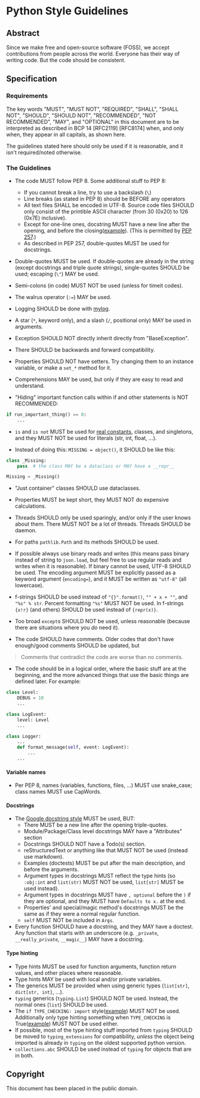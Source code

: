 # Python Style Guidelines

## Abstract

Since we make free and open-source software (FOSS), we accept contributions from people across the world. Everyone has their way of writing code. But the code should be consistent.

## Specification

### Requirements

The key words "MUST", "MUST NOT", "REQUIRED", "SHALL", "SHALL NOT", "SHOULD", "SHOULD NOT", "RECOMMENDED", "NOT RECOMMENDED", "MAY", and "OPTIONAL" in this document are to be interpreted as described in BCP 14 [RFC2119] [RFC8174] when, and only when, they appear in all capitals, as shown here.

The guidelines stated here should only be used if it is reasonable, and it isn't required/noted otherwise.

### The Guidelines

- The code MUST follow PEP 8. Some additional stuff to PEP 8:
  - If you cannot break a line, try to use a backslash (`\`)
  - Line breaks (as stated in PEP 8) should be BEFORE any operators
  - All text files SHALL be encoded in UTF-8. Source code files SHOULD only consist of the printible ASCII character (from 30 (0x20) to 126 (0x7E) inclusive).
  - Except for one-line ones, docstring MUST have a new line after the opening, and before the closing([example](https://github.com/sco1/flake8-annotations/blob/7e44ba73866e92fcce8d1c9ca082ffaabec99d9c/flake8_annotations/checker.py#L53-L58)). (This is permitted by [PEP 257](https://archive.ph/kY0Hw#selection-615.313-615.399).)
  - As described in PEP 257, double-quotes MUST be used for docstrings.

- Double-quotes MUST be used. If double-quotes are already in the string (except docstrings and triple quote strings), single-quotes SHOULD be used; escaping (`\"`) MAY be used.

- Semi-colons (in code) MUST NOT be used (unless for timeit codes).

- The walrus operator (`:=`) MAY be used.

- Logging SHOULD be done with [mylog](https://github.com/koviubi56/mylog).

- A star (`*`, keyword only), and a slash (`/`, positional only) MAY be used in arguments.

- Exception SHOULD NOT directly inherit directly from "BaseException".

- There SHOULD be backwards and forward compatibility.

- Properties SHOULD NOT have setters. Try changing them to an instance variable, or make a `set_*` method for it.

- Comprehensions MAY be used, but only if they are easy to read and understand.

- "Hiding" important function calls within if and other statements is NOT RECOMMENDED:

```python
if run_important_thing() == 0:
    ...
```

- `is` and `is not` MUST be used for [real constants](https://docs.python.org/3/library/constants.html#built-in-constants), classes, and singletons, and they MUST NOT be used for literals (str, int, float, ...).

- Instead of doing this: `MISSING = object()`, it SHOULD be like this:

```python
class _Missing:
    pass  # the class MAY be a dataclass or MAY have a __repr__

Missing = _Missing()
```

- "Just container" classes SHOULD use dataclasses.

- Properties MUST be kept short, they MUST NOT do expensive calculations.

- Threads SHOULD only be used sparingly, and/or only if the user knows about them. There MUST NOT be a lot of threads. Threads SHOULD be daemon.

- For paths `pathlib.Path` and its methods SHOULD be used.

- If possible always use binary reads and writes (this means pass binary instead of string to `json.load`, but feel free to use regular reads and writes when it is reasonable). If binary cannot be used, UTF-8 SHOULD be used. The encoding argument MUST be explicitly passed as a keyword argument (`encoding=`), and it MUST be written as `"utf-8"` (all lowercase).

- f-strings SHOULD be used instead of `"{}".format()`, `"" + x + ""`, and `"%s" % str`. Percent formatting `"%s"` MUST NOT be used. In f-strings `{x!r}` (and others) SHOULD be used instead of `{repr(x)}`.

- Too broad `except`s SHOULD NOT be used, unless reasonable (because there are situations where you _do_ need it).

- The code SHOULD have comments. Older codes that don't have enough/good comments SHOULD be updated, but

> Comments that contradict the code are worse than no comments.

- The code should be in a logical order, where the basic stuff are at the beginning, and the more advanced things that use the basic things are defined later. For example:

```py
class Level:
    DEBUG = 10
    ...

class LogEvent:
    level: Level
    ...

class Logger:
    ...
    def format_message(self, event: LogEvent):
        ...
    ...
```

#### Variable names

- Per PEP 8, names (variables, functions, files, ...) MUST use snake_case; class names MUST use CapWords.

#### Docstrings

- The [Google docstring style](https://www.sphinx-doc.org/en/master/usage/extensions/example_google.html) MUST be used, BUT:
  - There MUST be a new line after the opening triple-quotes.
  - Module/Package/Class level docstrings MAY have a "Attributes" section
  - Docstrings SHOULD NOT have a Todo(s) section.
  - reStructuredText or anything like that MUST NOT be used (instead use markdown).
  - Examples (doctests) MUST be put after the main description, and before the arguments.
  - Argument types in docstrings MUST reflect the type hints (so `:obj:int` and `list(str)` MUST NOT be used, `list[str]` MUST be used instead).
  - Argument types in docstrings MUST have `, optional` before the `)` if they are optional, and they MUST have `Defaults to x.` at the end.
  - Properties' and special/magic method's docstrings MUST be the same as if they were a normal regular function.
  - `self` MUST NOT be included in `Args`.
- Every function SHOULD have a docstring, and they MAY have a doctest. Any function that starts with an underscore (e.g. `_private`, `__really_private`, `__magic__`) MAY have a docstring.

#### Type hinting

- Type hints MUST be used for function arguments, function return values, and other places where reasonable.
- Type hints MAY be used with local and/or private variables.
- The generics MUST be provided when using generic types (`list[str]`, `dict[str, int]`, ...).
- `typing` generics (`typing.List`) SHOULD NOT be used. Instead, the normal ones (`list`) SHOULD be used.
- The `if TYPE_CHECKING: import` style([example](https://github.com/pydantic/pydantic/blob/5dd9b4f5ca5715ed2bd65378201473b45c419c89/pydantic/main.py#L74-L91)) MUST NOT be used. Additionally only type hinting something when `TYPE_CHECKING` is True([example](https://github.com/pydantic/pydantic/blob/5dd9b4f5ca5715ed2bd65378201473b45c419c89/pydantic/main.py#L312-L327)) MUST NOT be used either.
- If possible, most of the type hinting stuff imported from `typing` SHOULD be moved to `typing_extensions` for compatibility, _unless_ the object being imported is already in `typing` on the oldest supported python version.
- `collections.abc` SHOULD be used instead of `typing` for objects that are in both.

## Copyright

This document has been placed in the public domain.
